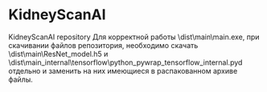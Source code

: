 # KidneyScanAI
KidneyScanAI repository
Для корректной работы \dist\main\main.exe, при скачивании файлов репозитория, необходимо скачать \dist\main\ResNet_model.h5 и \dist\main\_internal\tensorflow\python\_pywrap_tensorflow_internal.pyd отдельно и заменить на них имеющиеся в распакованном архиве файлы.
